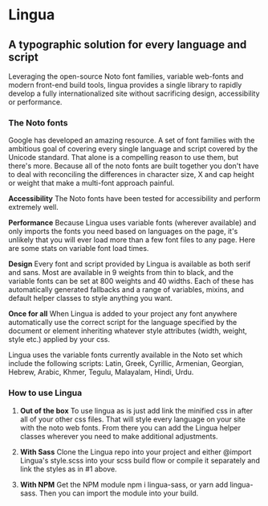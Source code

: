 # Lingua

## A typographic solution for every language and script

Leveraging the open-source Noto font families, variable web-fonts and modern front-end build tools, lingua provides a single library to rapidly develop a fully internationalized site without sacrificing design, accessibility or performance.

### The Noto fonts

Google has developed an amazing resource. A set of font families with the ambitious goal of covering every single language and script covered by the Unicode standard. That alone is a compelling reason to use them, but there's more. Because all of the noto fonts are built together you don't have to deal with reconciling the differences in character size, X and cap height or weight that make a multi-font approach painful.

**Accessibility** The Noto fonts have been tested for accessibility and perform extremely well.

**Performance** Because Lingua uses variable fonts (wherever available) and only imports the fonts you need based on languages on the page, it's unlikely that you will ever load more than a few font files to any page. Here are some stats on variable font load times.

**Design** Every font and script provided by Lingua is available as both serif and sans. Most are available in 9 weights from thin to black, and the variable fonts can be set at 800 weights and 40 widths. Each of these has automatically generated fallbacks and a range of variables, mixins, and default helper classes to style anything you want.

**Once for all** When Lingua is added to your project any font anywhere automatically use the correct script for the language specified by the document or element inheriting whatever style attributes (width, weight, style etc.) applied by your css.

Lingua uses the variable fonts currently available in the Noto set which include the following scripts: Latin, Greek, Cyrillic, Armenian, Georgian, Hebrew, Arabic, Khmer, Tegulu, Malayalam, Hindi, Urdu.

### How to use Lingua

1. **Out of the box** To use lingua as is just add link the minified css in <head> after all of your other css files. That will style every language on your site with the noto web fonts. From there you can add the Lingua helper classes wherever you need to make additional adjustments.

2. **With Sass** Clone the Lingua repo into your project and either @import Lingua's style.scss into your scss build flow or compile it separately and link the styles as in #1 above.

3. **With NPM** Get the NPM module npm i lingua-sass, or yarn add lingua-sass. Then you can import the module into your build.
